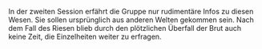 In der zweiten Session erfährt die Gruppe nur rudimentäre Infos zu diesen Wesen. Sie sollen ursprünglich aus anderen Welten gekommen sein. Nach dem Fall des Riesen blieb durch den plötzlichen Überfall der Brut auch keine Zeit, die Einzelheiten weiter zu erfragen.
